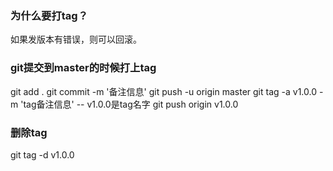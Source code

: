 
### 为什么要打tag？

如果发版本有错误，则可以回滚。

### git提交到master的时候打上tag

git add .
git commit -m '备注信息'
git push -u origin master
git tag -a v1.0.0 -m 'tag备注信息'  -- v1.0.0是tag名字
git push origin v1.0.0

### 删除tag

git tag -d v1.0.0

